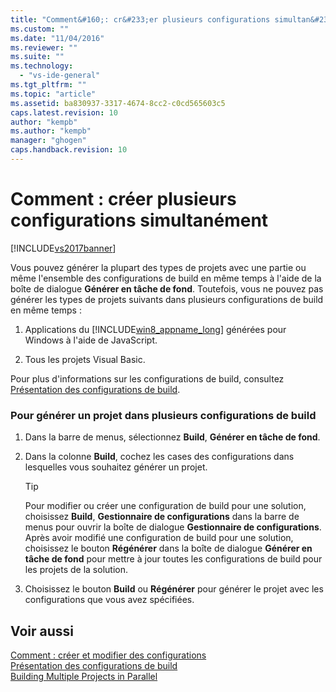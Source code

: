 ```yaml
---
title: "Comment&#160;: cr&#233;er plusieurs configurations simultan&#233;ment | Microsoft Docs"
ms.custom: ""
ms.date: "11/04/2016"
ms.reviewer: ""
ms.suite: ""
ms.technology: 
  - "vs-ide-general"
ms.tgt_pltfrm: ""
ms.topic: "article"
ms.assetid: ba830937-3317-4674-8cc2-c0cd565603c5
caps.latest.revision: 10
author: "kempb"
ms.author: "kempb"
manager: "ghogen"
caps.handback.revision: 10
---
```

# Comment&#160;: cr&#233;er plusieurs configurations simultan&#233;ment
[!INCLUDE[vs2017banner](../code-quality/includes/vs2017banner.md)]

Vous pouvez générer la plupart des types de projets avec une partie ou même l'ensemble des configurations de build en même temps à l'aide de la boîte de dialogue **Générer en tâche de fond**.  Toutefois, vous ne pouvez pas générer les types de projets suivants dans plusieurs configurations de build en même temps :  
  
1.  Applications du [!INCLUDE[win8_appname_long](../debugger/includes/win8_appname_long_md.md)] générées pour Windows à l'aide de JavaScript.  
  
2.  Tous les projets Visual Basic.  
  
 Pour plus d'informations sur les configurations de build, consultez [Présentation des configurations de build](../ide/understanding-build-configurations.md).  
  
### Pour générer un projet dans plusieurs configurations de build  
  
1.  Dans la barre de menus, sélectionnez **Build**, **Générer en tâche de fond**.  
  
2.  Dans la colonne **Build**, cochez les cases des configurations dans lesquelles vous souhaitez générer un projet.  
  
    > [!TIP]
    >  Pour modifier ou créer une configuration de build pour une solution, choisissez **Build**, **Gestionnaire de configurations** dans la barre de menus pour ouvrir la boîte de dialogue **Gestionnaire de configurations**.  Après avoir modifié une configuration de build pour une solution, choisissez le bouton **Régénérer** dans la boîte de dialogue **Générer en tâche de fond** pour mettre à jour toutes les configurations de build pour les projets de la solution.  
  
3.  Choisissez le bouton **Build** ou **Régénérer** pour générer le projet avec les configurations que vous avez spécifiées.  
  
## Voir aussi  
 [Comment : créer et modifier des configurations](../ide/how-to-create-and-edit-configurations.md)   
 [Présentation des configurations de build](../ide/understanding-build-configurations.md)   
 [Building Multiple Projects in Parallel](../msbuild/building-multiple-projects-in-parallel-with-msbuild.md)